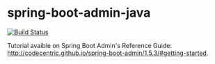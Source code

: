 # spring-boot-admin-java
[![Build Status](https://travis-ci.org/paulosalgado/spring-boot-admin-java.svg?branch=master)](https://travis-ci.org/paulosalgado/spring-boot-admin-java)

Tutorial avaible on Spring Boot Admin's Reference Guide: http://codecentric.github.io/spring-boot-admin/1.5.3/#getting-started.

